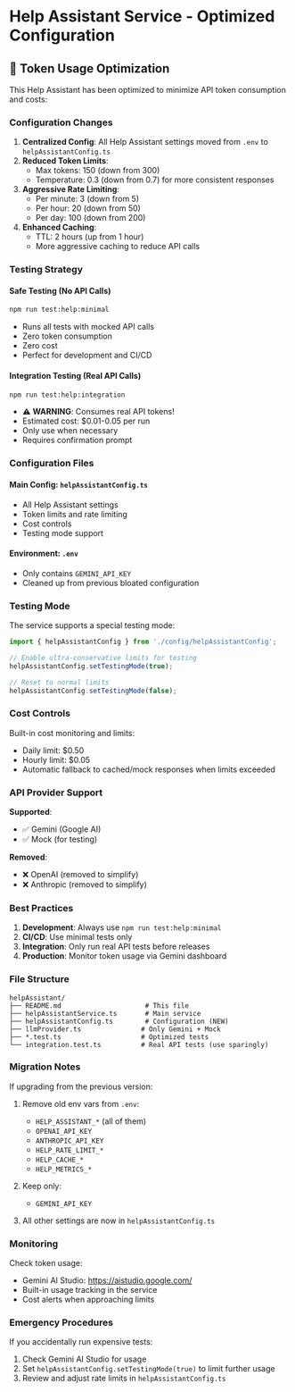 # Help Assistant Service - Optimized Configuration

## 🎯 Token Usage Optimization

This Help Assistant has been optimized to minimize API token consumption and costs:

### Configuration Changes

1. **Centralized Config**: All Help Assistant settings moved from `.env` to `helpAssistantConfig.ts`
2. **Reduced Token Limits**: 
   - Max tokens: 150 (down from 300)
   - Temperature: 0.3 (down from 0.7) for more consistent responses
3. **Aggressive Rate Limiting**:
   - Per minute: 3 (down from 5)
   - Per hour: 20 (down from 50)
   - Per day: 100 (down from 200)
4. **Enhanced Caching**:
   - TTL: 2 hours (up from 1 hour)
   - More aggressive caching to reduce API calls

### Testing Strategy

#### Safe Testing (No API Calls)
```bash
npm run test:help:minimal
```
- Runs all tests with mocked API calls
- Zero token consumption
- Zero cost
- Perfect for development and CI/CD

#### Integration Testing (Real API Calls)
```bash
npm run test:help:integration
```
- ⚠️ **WARNING**: Consumes real API tokens!
- Estimated cost: $0.01-0.05 per run
- Only use when necessary
- Requires confirmation prompt

### Configuration Files

#### Main Config: `helpAssistantConfig.ts`
- All Help Assistant settings
- Token limits and rate limiting
- Cost controls
- Testing mode support

#### Environment: `.env`
- Only contains `GEMINI_API_KEY`
- Cleaned up from previous bloated configuration

### Testing Mode

The service supports a special testing mode:

```typescript
import { helpAssistantConfig } from './config/helpAssistantConfig';

// Enable ultra-conservative limits for testing
helpAssistantConfig.setTestingMode(true);

// Reset to normal limits
helpAssistantConfig.setTestingMode(false);
```

### Cost Controls

Built-in cost monitoring and limits:
- Daily limit: $0.50
- Hourly limit: $0.05
- Automatic fallback to cached/mock responses when limits exceeded

### API Provider Support

**Supported**: 
- ✅ Gemini (Google AI)
- ✅ Mock (for testing)

**Removed**:
- ❌ OpenAI (removed to simplify)
- ❌ Anthropic (removed to simplify)

### Best Practices

1. **Development**: Always use `npm run test:help:minimal`
2. **CI/CD**: Use minimal tests only
3. **Integration**: Only run real API tests before releases
4. **Production**: Monitor token usage via Gemini dashboard

### File Structure

```
helpAssistant/
├── README.md                     # This file
├── helpAssistantService.ts       # Main service
├── helpAssistantConfig.ts        # Configuration (NEW)
├── llmProvider.ts               # Only Gemini + Mock
├── *.test.ts                    # Optimized tests
└── integration.test.ts          # Real API tests (use sparingly)
```

### Migration Notes

If upgrading from the previous version:

1. Remove old env vars from `.env`:
   - `HELP_ASSISTANT_*` (all of them)
   - `OPENAI_API_KEY`
   - `ANTHROPIC_API_KEY`
   - `HELP_RATE_LIMIT_*`
   - `HELP_CACHE_*`
   - `HELP_METRICS_*`

2. Keep only:
   - `GEMINI_API_KEY`

3. All other settings are now in `helpAssistantConfig.ts`

### Monitoring

Check token usage:
- Gemini AI Studio: https://aistudio.google.com/
- Built-in usage tracking in the service
- Cost alerts when approaching limits

### Emergency Procedures

If you accidentally run expensive tests:
1. Check Gemini AI Studio for usage
2. Set `helpAssistantConfig.setTestingMode(true)` to limit further usage
3. Review and adjust rate limits in `helpAssistantConfig.ts`